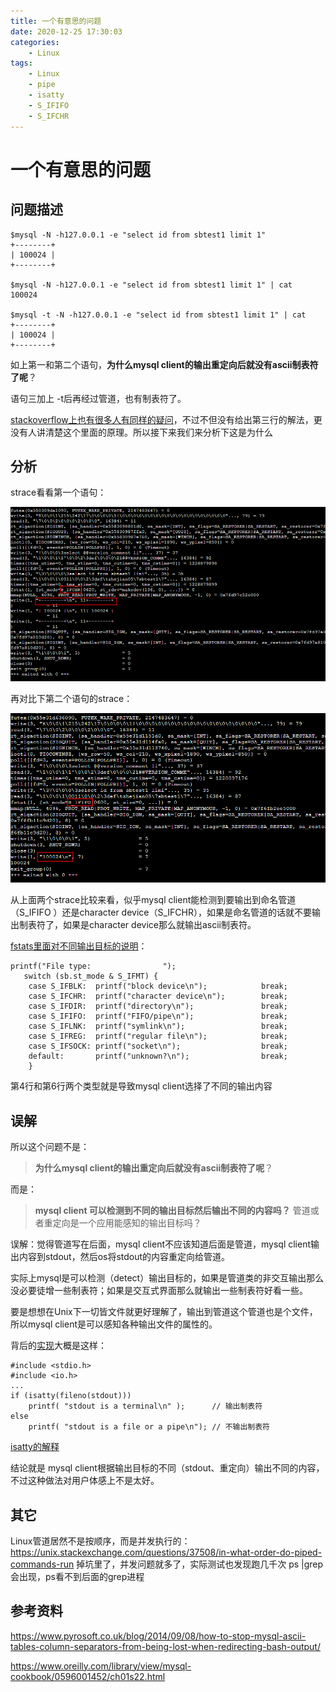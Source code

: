 ```yaml
---
title: 一个有意思的问题
date: 2020-12-25 17:30:03
categories:
    - Linux
tags:
    - Linux
    - pipe
    - isatty
    - S_IFIFO
    - S_IFCHR
---
```


# 一个有意思的问题

## 问题描述

```
$mysql -N -h127.0.0.1 -e "select id from sbtest1 limit 1"
+--------+
| 100024 |
+--------+

$mysql -N -h127.0.0.1 -e "select id from sbtest1 limit 1" | cat
100024

$mysql -t -N -h127.0.0.1 -e "select id from sbtest1 limit 1" | cat
+--------+
| 100024 |
+--------+
```

如上第一和第二个语句，**为什么mysql client的输出重定向后就没有ascii制表符了呢**？ 

语句三加上 -t后再经过管道，也有制表符了。

[stackoverflow上也有很多人有同样的疑问](https://stackoverflow.com/questions/15640287/change-output-format-for-mysql-command-line-results-to-csv/17910254)，不过不但没有给出第三行的解法，更没有人讲清楚这个里面的原理。所以接下来我们来分析下这是为什么

## 分析

strace看看第一个语句：

![image.png](/images/oss/086f6cd952d2b91eae7eda6d576765f8.png)

再对比下第二个语句的strace：

![image.png](/images/oss/984bcce23ff8766b52fdede8ff3eadec.png)

从上面两个strace比较来看，似乎mysql client能检测到要输出到命名管道（S_IFIFO ）还是character device（S_IFCHR），如果是命名管道的话就不要输出制表符了，如果是character device那么就输出ascii制表符。

[fstats里面对不同输出目标的说明](https://linux.die.net/man/2/fstat64)：

```
printf("File type:                ");
   switch (sb.st_mode & S_IFMT) {
    case S_IFBLK:  printf("block device\n");            break;
    case S_IFCHR:  printf("character device\n");        break;
    case S_IFDIR:  printf("directory\n");               break;
    case S_IFIFO:  printf("FIFO/pipe\n");               break;
    case S_IFLNK:  printf("symlink\n");                 break;
    case S_IFREG:  printf("regular file\n");            break;
    case S_IFSOCK: printf("socket\n");                  break;
    default:       printf("unknown?\n");                break;
    }
```

第4行和第6行两个类型就是导致mysql client选择了不同的输出内容

## 误解

所以这个问题不是： 

> **为什么mysql client的输出重定向后就没有ascii制表符了呢**？

而是：

> **mysql client 可以检测到不同的输出目标然后输出不同的内容吗？** 管道或者重定向是一个应用能感知的输出目标吗？

误解：觉得管道写在后面，mysql client不应该知道后面是管道，mysql client输出内容到stdout，然后os将stdout的内容重定向给管道。

实际上mysql是可以检测（detect）输出目标的，如果是管道类的非交互输出那么没必要徒增一些制表符；如果是交互式界面那么就输出一些制表符好看一些。

要是想想在Unix下一切皆文件就更好理解了，输出到管道这个管道也是个文件，所以mysql client是可以感知各种输出文件的属性的。

背后的[实现](https://stackoverflow.com/questions/1312922/detect-if-stdin-is-a-terminal-or-pipe)大概是这样：

```
#include <stdio.h>
#include <io.h>
...    
if (isatty(fileno(stdout)))
    printf( "stdout is a terminal\n" );      // 输出制表符
else
    printf( "stdout is a file or a pipe\n"); // 不输出制表符
```

[isatty的解释](https://linux.die.net/man/3/isatty)

结论就是 mysql client根据输出目标的不同（stdout、重定向）输出不同的内容，不过这种做法对用户体感上不是太好。



## 其它

Linux管道居然不是按顺序，而是并发执行的：https://unix.stackexchange.com/questions/37508/in-what-order-do-piped-commands-run  掉坑里了，并发问题就多了，实际测试也发现跑几千次 ps |grep 会出现，ps看不到后面的grep进程

## 参考资料

https://www.pyrosoft.co.uk/blog/2014/09/08/how-to-stop-mysql-ascii-tables-column-separators-from-being-lost-when-redirecting-bash-output/

https://www.oreilly.com/library/view/mysql-cookbook/0596001452/ch01s22.html

